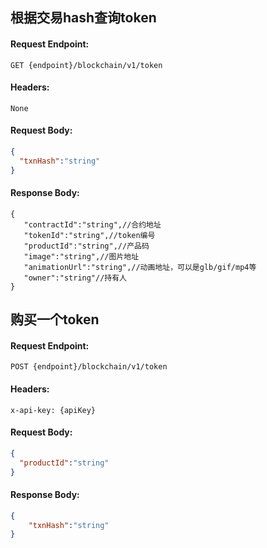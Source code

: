 ## 根据交易hash查询token

#### Request Endpoint:

```
GET {endpoint}/blockchain/v1/token
```

#### Headers:

```
None
```

#### Request Body:

```json
{
  "txnHash":"string"
}
```

#### Response Body:

```
{
   "contractId":"string",//合约地址
   "tokenId":"string",//token编号
   "productId":"string",//产品码
   "image":"string",//图片地址
   "animationUrl":"string",//动画地址，可以是glb/gif/mp4等
   "owner":"string"//持有人
}
```

## 购买一个token

#### Request Endpoint:

```
POST {endpoint}/blockchain/v1/token
```

#### Headers:

```
x-api-key: {apiKey}
```

#### Request Body:

```json
{
  "productId":"string"
}
```

#### Response Body:

```json
{
    "txnHash":"string"
}
```

## 
